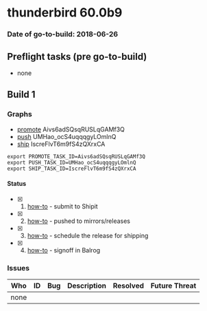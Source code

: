 # thunderbird 60.0b9

### Date of go-to-build: 2018-06-26

## Preflight tasks (pre go-to-build)
- none

## Build 1  

### Graphs
* [promote](https://tools.taskcluster.net/push-inspector/#/Aivs6adSQsqRUSLqGAMf3Q) Aivs6adSQsqRUSLqGAMf3Q
* [push](https://tools.taskcluster.net/push-inspector/#/UMHao_ocS4uqqqgyLOmlnQ) UMHao_ocS4uqqqgyLOmlnQ
* [ship](https://tools.taskcluster.net/push-inspector/#/IscreFlvT6m9fS4zQXrxCA) IscreFlvT6m9fS4zQXrxCA
```
export PROMOTE_TASK_ID=Aivs6adSQsqRUSLqGAMf3Q
export PUSH_TASK_ID=UMHao_ocS4uqqqgyLOmlnQ
export SHIP_TASK_ID=IscreFlvT6m9fS4zQXrxCA
```


#### Status
- [x] 1.  [how-to](https://wiki.mozilla.org/Release:Release_Automation_on_Mercurial:Starting_a_Release#Submit_to_Ship_It)  - submit to Shipit
- [x] 2.  [how-to](https://github.com/mozilla-releng/releasewarrior-2.0/blob/master/docs/release-promotion/desktop/howto.md#push-artifacts-to-releases-directory)  - pushed to mirrors/releases
- [x] 3.  [how-to](https://github.com/mozilla-releng/releasewarrior-2.0/blob/master/docs/release-promotion/desktop/howto.md#ship-the-release)  - schedule the release for shipping
- [x] 4.  [how-to](https://github.com/mozilla-releng/releasewarrior-2.0/blob/master/docs/release-promotion/desktop/howto.md#obtain-sign-offs-for-changes)  - signoff in Balrog

### Issues
| Who                 | ID               | Bug                                                                 | Description                | Resolved                | Future Threat                |
| ------------------- | ---------------- | ------------------------------------------------------------------- | -------------------------- | ----------------------- | ---------------------------- |
| none | | | | | |

